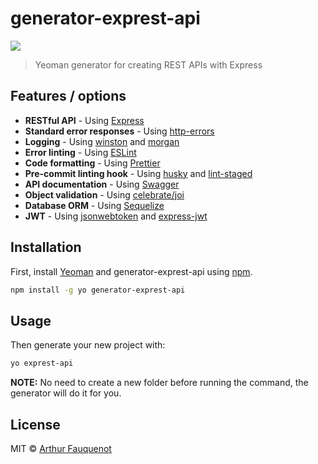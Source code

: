 # generator-exprest-api

![](https://img.shields.io/badge/license-MIT-blue.svg)

> Yeoman generator for creating REST APIs with Express

## Features / options

- **RESTful API** - Using [Express](https://github.com/expressjs/express/)
- **Standard error responses** - Using [http-errors](https://www.npmjs.com/package/http-errors)
- **Logging** - Using [winston](https://github.com/winstonjs/winston) and [morgan](https://github.com/expressjs/morgan#readme)
- **Error linting** - Using [ESLint](https://eslint.org/)
- **Code formatting** - Using [Prettier](https://prettier.io/)
- **Pre-commit linting hook** - Using [husky](https://github.com/typicode/husky) and [lint-staged](https://github.com/okonet/lint-staged)
- **API documentation** - Using [Swagger](https://swagger.io/)
- **Object validation** - Using [celebrate/joi](https://www.npmjs.com/package/celebrate)
- **Database ORM** - Using [Sequelize](http://docs.sequelizejs.com/)
- **JWT** - Using [jsonwebtoken](https://github.com/auth0/node-jsonwebtoken) and [express-jwt](https://github.com/auth0/express-jwt)

## Installation

First, install [Yeoman](http://yeoman.io) and generator-exprest-api using [npm](https://www.npmjs.com/).

```bash
npm install -g yo generator-exprest-api
```

## Usage

Then generate your new project with:

```bash
yo exprest-api
```

**NOTE:** No need to create a new folder before running the command, the generator will do it for you.

## License

MIT © [Arthur Fauquenot](https://github.com/arthurfauq)
